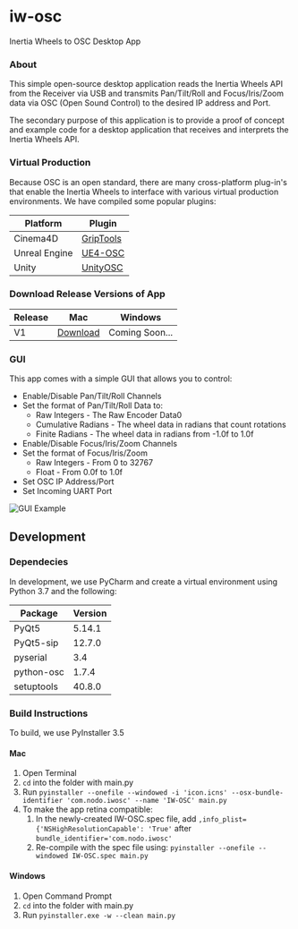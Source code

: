 # iw-osc
Inertia Wheels to OSC Desktop App

### About
This simple open-source desktop application reads the Inertia Wheels API from the Receiver via USB and transmits Pan/Tilt/Roll and Focus/Iris/Zoom data via OSC (Open Sound Control) to the desired IP address and Port. 

The secondary purpose of this application is to provide a proof of concept and example code for a desktop application that receives and interprets the Inertia Wheels API. 

### Virtual Production
Because OSC is an open standard, there are many cross-platform plug-in's that enable the Inertia Wheels to interface with various virtual production environments. We have compiled some popular plugins:

|Platform|Plugin|
|--------|------|
|Cinema4D|[GripTools](https://www.griptools.io/io_osc.php)|
|Unreal Engine|[UE4-OSC](https://github.com/monsieurgustav/UE4-OSC)|
|Unity|[UnityOSC](https://github.com/thomasfredericks/UnityOSC)|

### Download Release Versions of App
|Release|Mac   | Windows|
|-------|------|-------|
|V1     |[Download](https://www.dropbox.com/s/yne1zlln40gbpbe/IW-OSC-V1.zip?dl=0)|Coming Soon...|

### GUI

This app comes with a simple GUI that allows you to control:

* Enable/Disable Pan/Tilt/Roll Channels
* Set the format of Pan/Tilt/Roll Data to:
    * Raw Integers - The Raw Encoder Data0
    * Cumulative Radians - The wheel data in radians that count rotations
    * Finite Radians - The wheel data in radians from -1.0f to 1.0f
* Enable/Disable Focus/Iris/Zoom Channels
* Set the format of Focus/Iris/Zoom
    * Raw Integers - From 0 to 32767
    * Float - From 0.0f to 1.0f
* Set OSC IP Address/Port
* Set Incoming UART Port

![GUI Example](https://images.squarespace-cdn.com/content/v1/5c9296ea70468017a9b29717/1578958714682-0D1P19JSQ6WK4JEAH76G/ke17ZwdGBToddI8pDm48kIfmEvYrxwLn8L2GdmCsAQFZw-zPPgdn4jUwVcJE1ZvWEtT5uBSRWt4vQZAgTJucoTqqXjS3CfNDSuuf31e0tVHCrK-xG8qM-tDqbIhh2zI3XieVLy7NcbluJ4JTdjCyRpu3E9Ef3XsXP1C_826c-iU/IW-OSC-Screen.png?format=500w)


## Development

### Dependecies
In development, we use PyCharm and create a virtual environment using Python 3.7 and the following:

|Package|Version|
|-------|-------|
|PyQt5  |5.14.1|
|PyQt5-sip|12.7.0|
|pyserial|3.4|
|python-osc|1.7.4|
|setuptools|40.8.0|

### Build Instructions

To build, we use PyInstaller 3.5

#### Mac
1. Open Terminal
2. `cd` into the folder with main.py
3. Run `pyinstaller --onefile --windowed -i 'icon.icns' --osx-bundle-identifier 'com.nodo.iwosc' --name 'IW-OSC' main.py`
4. To make the app retina compatible:
    1. In the newly-created IW-OSC.spec file, add `,info_plist={'NSHighResolutionCapable': 'True'` after `bundle_identifier='com.nodo.iwosc'`
    2. Re-compile with the spec file using: `pyinstaller --onefile --windowed IW-OSC.spec main.py`

  
#### Windows
1. Open Command Prompt
2. `cd` into the folder with main.py
3. Run `pyinstaller.exe -w --clean main.py`
